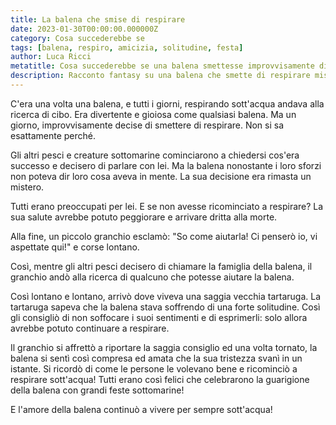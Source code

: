 ```yaml
---
title: La balena che smise di respirare
date: 2023-01-30T00:00:00.000000Z
category: Cosa succederebbe se
tags: [balena, respiro, amicizia, solitudine, festa]
author: Luca Ricci
metatitle: Cosa succederebbe se una balena smettesse improvvisamente di respirare?
description: Racconto fantasy su una balena che smette di respirare misteriosamente e viene aiutata da un granchio e una tartaruga a ritrovare la felicità e ricominciare a vivere.
---
```

C'era una volta una balena, e tutti i giorni, respirando sott'acqua andava alla ricerca di cibo. Era divertente e gioiosa come qualsiasi balena. Ma un giorno, improvvisamente decise di smettere di respirare. Non si sa esattamente perché.

Gli altri pesci e creature sottomarine cominciarono a chiedersi cos'era successo e decisero di parlare con lei. Ma la balena nonostante i loro sforzi non poteva dir loro cosa aveva in mente. La sua decisione era rimasta un mistero.

Tutti erano preoccupati per lei. E se non avesse ricominciato a respirare? La sua salute avrebbe potuto peggiorare e arrivare dritta alla morte.

Alla fine, un piccolo granchio esclamò: "So come aiutarla! Ci penserò io, vi aspettate qui!" e corse lontano.

Così, mentre gli altri pesci decisero di chiamare la famiglia della balena, il granchio andò alla ricerca di qualcuno che potesse aiutare la balena.

Così lontano e lontano, arrivò dove viveva una saggia vecchia tartaruga. La tartaruga sapeva che la balena stava soffrendo di una forte solitudine. Così gli consigliò di non soffocare i suoi sentimenti e di esprimerli: solo allora avrebbe potuto continuare a respirare.

Il granchio si affrettò a riportare la saggia consiglio ed una volta tornato, la balena si sentì così compresa ed amata che la sua tristezza svanì in un istante. Si ricordò di come le persone le volevano bene e ricominciò a respirare sott'acqua! Tutti erano così felici che celebrarono la guarigione della balena con grandi feste sottomarine!

E l'amore della balena continuò a vivere per sempre sott'acqua!
